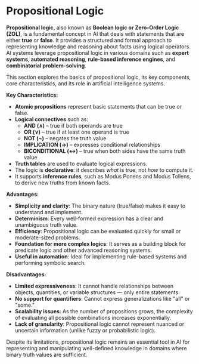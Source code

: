 # Propositional Logic

**Propositional logic**, also known as **Boolean logic or Zero-Order Logic (ZOL)**, is a fundamental concept in AI that deals with statements that are either **true** or **false**. It provides a structured and formal approach to representing knowledge and reasoning about facts using logical operators. AI systems leverage propositional logic in various domains such as **expert systems**, **automated reasoning**, **rule-based inference engines**, and **combinatorial problem-solving**.

This section explores the basics of propositional logic, its key components, core characteristics, and its role in artificial intelligence systems.

**Key Characteristics:**

* **Atomic propositions** represent basic statements that can be true or false.
* **Logical connectives** such as:
  * **AND (∧)** – true if both operands are true
  * **OR (∨)** – true if at least one operand is true
  * **NOT (¬)** – negates the truth value
  * **IMPLICATION (→)** – expresses conditional relationships
  * **BICONDITIONAL (↔)** – true when both sides have the same truth value
* **Truth tables** are used to evaluate logical expressions.
* The logic is **declarative**: it describes _what_ is true, not _how_ to compute it.
* It supports **inference rules**, such as Modus Ponens and Modus Tollens, to derive new truths from known facts.

**Advantages:**

* **Simplicity and clarity**: The binary nature (true/false) makes it easy to understand and implement.
* **Determinism**: Every well-formed expression has a clear and unambiguous truth value.
* **Efficiency**: Propositional logic can be evaluated quickly for small or moderate-sized problems.
* **Foundation for more complex logics**: It serves as a building block for predicate logic and other advanced reasoning systems.
* **Useful in automation**: Ideal for implementing rule-based systems and performing symbolic search.

**Disadvantages:**

* **Limited expressiveness**: It cannot handle relationships between objects, quantities, or variable structures — only entire statements.
* **No support for quantifiers**: Cannot express generalizations like "all" or "some."
* **Scalability issues**: As the number of propositions grows, the complexity of evaluating all possible combinations increases exponentially.
* **Lack of granularity**: Propositional logic cannot represent nuanced or uncertain information (unlike fuzzy or probabilistic logic).

Despite its limitations, propositional logic remains an essential tool in AI for representing and manipulating well-defined knowledge in domains where binary truth values are sufficient.
